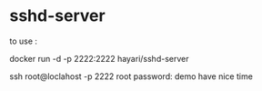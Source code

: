 # sshd-server
to use :

docker run -d -p 2222:2222 hayari/sshd-server

ssh root@loclahost -p 2222
root password: demo
have nice time
